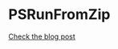 # PSRunFromZip

[Check the blog post](https://dfinke.github.io/powershell,%20azure-functions/2018/02/17/Using-PowerShell-to-Deploy-to-Azure-Functions-with-Run-From-Zip.html)
